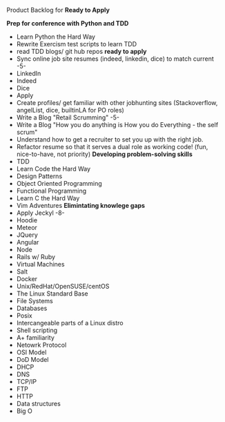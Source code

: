 Product Backlog for __Ready to Apply__






__Prep for conference with Python and TDD__
- Learn Python the Hard Way
- Rewrite Exercism test scripts to learn TDD
- read TDD blogs/ git hub repos
__ready to apply__
- Sync online job site resumes (indeed, linkedin, dice) to match current -5-
 - LinkedIn
 - Indeed
 - Dice
- Apply
- Create profiles/ get familiar with other jobhunting sites (Stackoverflow, angelList, dice, builtinLA for PO roles)
- Write a Blog "Retail Scrumming" -5-
- Write a Blog "How you do anything is How you do Everything - the self scrum"
- Understand how to get a recruiter to set you up with the right job.
- Refactor resume so that it serves a dual role as working code! (fun, nice-to-have, not priority)
__Developing problem-solving skills__
- TDD
- Learn Code the Hard Way
- Design Patterns
- Object Oriented Programming
- Functional Programming
- Learn C the Hard Way
- Vim Adventures
__Elimintating knowlege gaps__
- Apply Jeckyl -8-
- Hoodie
- Meteor
- JQuery
- Angular
- Node
- Rails w/ Ruby
- Virtual Machines
- Salt
- Docker
- Unix/RedHat/OpenSUSE/centOS
 - The Linux Standard Base
 - File Systems
 - Databases
 - Posix
 - Intercangeable parts of a Linux distro
 - Shell scripting
- A+ familiarity
- Netowrk Protocol
 - OSI Model
 - DoD Model
 - DHCP
 - DNS
 - TCP/IP
 - FTP
 - HTTP
- Data structures
- Big O
